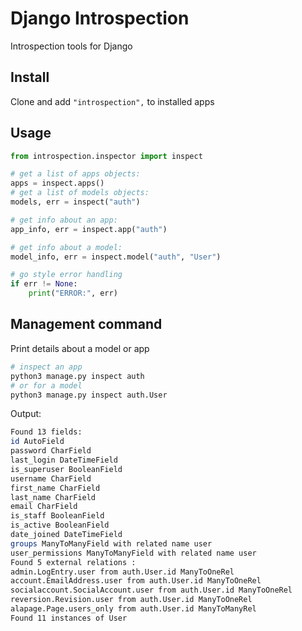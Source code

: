 # Django Introspection

Introspection tools for Django

## Install

Clone and add `"introspection",` to installed apps

## Usage

   ```python
   from introspection.inspector import inspect
   
   # get a list of apps objects:
   apps = inspect.apps()
   # get a list of models objects:
   models, err = inspect("auth")
   
   # get info about an app:
   app_info, err = inspect.app("auth")
   
   # get info about a model:
   model_info, err = inspect.model("auth", "User")
   
   # go style error handling
   if err != None:
       print("ERROR:", err)
   ```

## Management command

Print details about a model or app

   ```python
   # inspect an app
   python3 manage.py inspect auth
   # or for a model
   python3 manage.py inspect auth.User
   ```
   
Output:

   ```bash
   Found 13 fields: 
   id AutoField 
   password CharField 
   last_login DateTimeField 
   is_superuser BooleanField 
   username CharField 
   first_name CharField 
   last_name CharField 
   email CharField 
   is_staff BooleanField 
   is_active BooleanField 
   date_joined DateTimeField 
   groups ManyToManyField with related name user 
   user_permissions ManyToManyField with related name user 
   Found 5 external relations : 
   admin.LogEntry.user from auth.User.id ManyToOneRel  
   account.EmailAddress.user from auth.User.id ManyToOneRel  
   socialaccount.SocialAccount.user from auth.User.id ManyToOneRel  
   reversion.Revision.user from auth.User.id ManyToOneRel  
   alapage.Page.users_only from auth.User.id ManyToManyRel  
   Found 11 instances of User
   ```